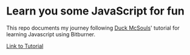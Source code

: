 # Learn you some JavaScript for fun

This repo documents my journey following [Duck McSouls](https://github.com/quacksouls)' tutorial for learning Javascript using Bitburner.

[Link to Tutorial](https://quacksouls.github.io/lyf)
